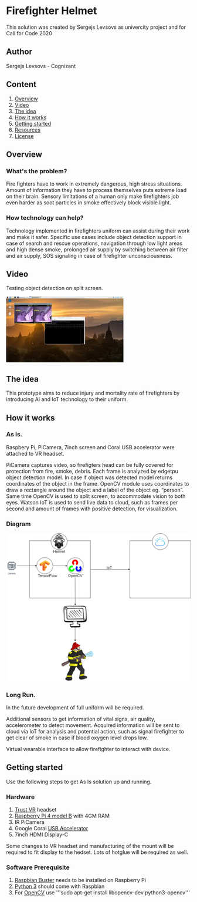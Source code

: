 # Firefighter Helmet

This solution was created by Sergejs Levsovs as univercity project and for Call for Code 2020

## Author

Sergejs Levsovs - Cognizant

## Content

1. [Overview](#overview)
2. [Video](#video)
3. [The idea](#the-idea)
4. [How it works](#how-it-works)
5. [Getting started](#getting-started)
6. [Resources](#resources)
10. [License](#license)

## Overview

### What's the problem?

Fire fighters have to work in extremely dangerous, high stress situations. Amount of information they have to process themselves puts extreme load on their brain. 
Sensory limitations of a human only make firefighters job even harder as soot particles in smoke effectively block visible light.

### How technology can help?

Technology implemented in firefighters uniform can assist during their work and make it safer. Specific use cases include object detection support in case of search 
and rescue operations, navigation through low light areas and high dense smoke, prolonged air supply by switching between air filter and air supply, SOS signaling 
in case of firefighter unconsciousness.

## Video

Testing object detection on split screen.

[![Testing object detection on split screen. ](./images/mq2.jpg)](https://www.youtube.com/watch?v=BS9kmBgaW4c)

## The idea

This prototype aims to reduce injury and mortality rate of firefighters by introducing AI and IoT technology to their uniform.

## How it works

### As is.

Raspbery Pi, PiCamera, 7inch screen and Coral USB accelerator were attached to VR headset.

PiCamera captures video, so firefigters head can be fully covered for protection from fire, smoke, debris. Each frame is analyzed by edgetpu object detection model. 
In case if object was detected model returns coordinates of the object in the frame. OpenCV module uses coordinates to draw a rectangle around the object and a label 
of the object eg. “person”. Same time OpenCV is used to split screen, to accommodate vision to both eyes. Watson IoT is used to send live data to cloud, 
such as frames per second and amount of frames with positive detection, for visualization.

### Diagram

![Disaster resiliency architecture diagram](/images/Fireman.png)

### Long Run.

In the future development of full uniform will be required.

Additional sensors to get information of vital signs, air quality, accelerometer to detect movement. Acquired information will be sent to cloud via IoT for analysis 
and potential action, such as signal firefighter to get clear of smoke in case if blood oxygen level drops low.

Virtual wearable interface to allow firefighter to interact with device.

## Getting started

Use the following steps to get As Is solution up and running.

### Hardware

1. [Trust VR]( https://www.trust.com/en/virtualreality) headset
2. [Raspberry Pi 4 model B](https://www.raspberrypi.org/products/raspberry-pi-4-model-b/) with 4GM RAM
3. IR PiCamera
4. Google Coral [USB Accelerator](https://coral.ai/products/accelerator/)
5. 7inch HDMI Display-C

Some changes to VR headset and manufacturing of the mount will be required to fit display to the hedset.
Lots of hotglue will be required as well.

### Software Prerequisite

1. [Raspbian Buster](https://www.raspberrypi.org/downloads/raspberry-pi-os/) needs to be installed on Raspberry Pi
2. [Python 3](https://www.python.org/download/releases/3.0/) should come with Raspbian
3. For [OpenCV](https://opencv.org/) use '''sudo apt-get install libopencv-dev python3-opencv'''


